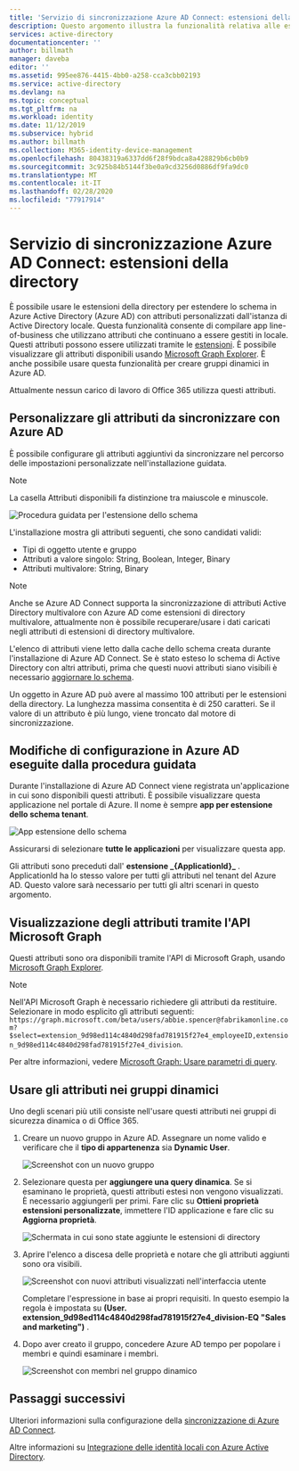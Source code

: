 ```yaml
---
title: 'Servizio di sincronizzazione Azure AD Connect: estensioni della directory | Documentazione Microsoft'
description: Questo argomento illustra la funzionalità relativa alle estensioni della directory in Azure AD Connect.
services: active-directory
documentationcenter: ''
author: billmath
manager: daveba
editor: ''
ms.assetid: 995ee876-4415-4bb0-a258-cca3cbb02193
ms.service: active-directory
ms.devlang: na
ms.topic: conceptual
ms.tgt_pltfrm: na
ms.workload: identity
ms.date: 11/12/2019
ms.subservice: hybrid
ms.author: billmath
ms.collection: M365-identity-device-management
ms.openlocfilehash: 80438319a6337dd6f28f9bdca8a428829b6cb0b9
ms.sourcegitcommit: 3c925b84b5144f3be0a9cd3256d0886df9fa9dc0
ms.translationtype: MT
ms.contentlocale: it-IT
ms.lasthandoff: 02/28/2020
ms.locfileid: "77917914"
---
```

# <a name="azure-ad-connect-sync-directory-extensions"></a>Servizio di sincronizzazione Azure AD Connect: estensioni della directory
È possibile usare le estensioni della directory per estendere lo schema in Azure Active Directory (Azure AD) con attributi personalizzati dall'istanza di Active Directory locale. Questa funzionalità consente di compilare app line-of-business che utilizzano attributi che continuano a essere gestiti in locale. Questi attributi possono essere utilizzati tramite le [estensioni](https://docs.microsoft.com/graph/extensibility-overview
). È possibile visualizzare gli attributi disponibili usando [Microsoft Graph Explorer](https://developer.microsoft.com/graph/graph-explorer). È anche possibile usare questa funzionalità per creare gruppi dinamici in Azure AD.

Attualmente nessun carico di lavoro di Office 365 utilizza questi attributi.

## <a name="customize-which-attributes-to-synchronize-with-azure-ad"></a>Personalizzare gli attributi da sincronizzare con Azure AD

È possibile configurare gli attributi aggiuntivi da sincronizzare nel percorso delle impostazioni personalizzate nell'installazione guidata.

>[!NOTE]
>La casella Attributi disponibili fa distinzione tra maiuscole e minuscole.

![Procedura guidata per l'estensione dello schema](./media/how-to-connect-sync-feature-directory-extensions/extension2.png)  

L'installazione mostra gli attributi seguenti, che sono candidati validi:

* Tipi di oggetto utente e gruppo
* Attributi a valore singolo: String, Boolean, Integer, Binary
* Attributi multivalore: String, Binary


>[!NOTE]
> Anche se Azure AD Connect supporta la sincronizzazione di attributi Active Directory multivalore con Azure AD come estensioni di directory multivalore, attualmente non è possibile recuperare/usare i dati caricati negli attributi di estensioni di directory multivalore.

L'elenco di attributi viene letto dalla cache dello schema creata durante l'installazione di Azure AD Connect. Se è stato esteso lo schema di Active Directory con altri attributi, prima che questi nuovi attributi siano visibili è necessario [aggiornare lo schema](how-to-connect-installation-wizard.md#refresh-directory-schema).

Un oggetto in Azure AD può avere al massimo 100 attributi per le estensioni della directory. La lunghezza massima consentita è di 250 caratteri. Se il valore di un attributo è più lungo, viene troncato dal motore di sincronizzazione.

## <a name="configuration-changes-in-azure-ad-made-by-the-wizard"></a>Modifiche di configurazione in Azure AD eseguite dalla procedura guidata

Durante l'installazione di Azure AD Connect viene registrata un'applicazione in cui sono disponibili questi attributi. È possibile visualizzare questa applicazione nel portale di Azure. Il nome è sempre **app per estensione dello schema tenant**.

![App estensione dello schema](./media/how-to-connect-sync-feature-directory-extensions/extension3new.png)

Assicurarsi di selezionare **tutte le applicazioni** per visualizzare questa app.

Gli attributi sono preceduti dall' **estensione \_{ApplicationId}\_** . ApplicationId ha lo stesso valore per tutti gli attributi nel tenant del Azure AD. Questo valore sarà necessario per tutti gli altri scenari in questo argomento.

## <a name="viewing-attributes-using-the-microsoft-graph-api"></a>Visualizzazione degli attributi tramite l'API Microsoft Graph

Questi attributi sono ora disponibili tramite l'API di Microsoft Graph, usando [Microsoft Graph Explorer](https://developer.microsoft.com/graph/graph-explorer#).

>[!NOTE]
> Nell'API Microsoft Graph è necessario richiedere gli attributi da restituire. Selezionare in modo esplicito gli attributi seguenti: `https://graph.microsoft.com/beta/users/abbie.spencer@fabrikamonline.com?$select=extension_9d98ed114c4840d298fad781915f27e4_employeeID,extension_9d98ed114c4840d298fad781915f27e4_division`.
>
> Per altre informazioni, vedere [Microsoft Graph: Usare parametri di query](https://developer.microsoft.com/graph/docs/concepts/query_parameters#select-parameter).

## <a name="use-the-attributes-in-dynamic-groups"></a>Usare gli attributi nei gruppi dinamici

Uno degli scenari più utili consiste nell'usare questi attributi nei gruppi di sicurezza dinamica o di Office 365.

1. Creare un nuovo gruppo in Azure AD. Assegnare un nome valido e verificare che il **tipo di appartenenza** sia **Dynamic User**.

   ![Screenshot con un nuovo gruppo](./media/how-to-connect-sync-feature-directory-extensions/dynamicgroup1.png)

2. Selezionare questa per **aggiungere una query dinamica**. Se si esaminano le proprietà, questi attributi estesi non vengono visualizzati. È necessario aggiungerli per primi. Fare clic su **Ottieni proprietà estensioni personalizzate**, immettere l'ID applicazione e fare clic su **Aggiorna proprietà**.

   ![Schermata in cui sono state aggiunte le estensioni di directory](./media/how-to-connect-sync-feature-directory-extensions/dynamicgroup2.png) 

3. Aprire l'elenco a discesa delle proprietà e notare che gli attributi aggiunti sono ora visibili.

   ![Screenshot con nuovi attributi visualizzati nell'interfaccia utente](./media/how-to-connect-sync-feature-directory-extensions/dynamicgroup3.png)

   Completare l'espressione in base ai propri requisiti. In questo esempio la regola è impostata su **(User. extension_9d98ed114c4840d298fad781915f27e4_division-EQ "Sales and marketing")** .

4. Dopo aver creato il gruppo, concedere Azure AD tempo per popolare i membri e quindi esaminare i membri.

   ![Screenshot con membri nel gruppo dinamico](./media/how-to-connect-sync-feature-directory-extensions/dynamicgroup4.png)  

## <a name="next-steps"></a>Passaggi successivi
Ulteriori informazioni sulla configurazione della [sincronizzazione di Azure AD Connect](how-to-connect-sync-whatis.md).

Altre informazioni su [Integrazione delle identità locali con Azure Active Directory](whatis-hybrid-identity.md).
